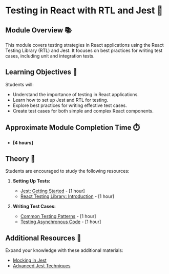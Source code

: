 # Testing in React with RTL and Jest 🌟

## Module Overview 📚

This module covers testing strategies in React applications using the React Testing Library (RTL) and Jest. It focuses on best practices for writing test cases, including unit and integration tests.

## Learning Objectives 🎯

Students will:

- Understand the importance of testing in React applications.
- Learn how to set up Jest and RTL for testing.
- Explore best practices for writing effective test cases.
- Create test cases for both simple and complex React components.

## Approximate Module Completion Time ⏱️

- **[4 hours]**

## Theory 📖

Students are encouraged to study the following resources:

1. **Setting Up Tests:**
   - [Jest: Getting Started](https://jestjs.io/docs/getting-started) - [1 hour]
   - [React Testing Library: Introduction](https://testing-library.com/docs/react-testing-library/intro/) - [1 hour]

2. **Writing Test Cases:**
   - [Common Testing Patterns](https://testing-library.com/docs/guide-which-query) - [1 hour]
   - [Testing Asynchronous Code](https://jestjs.io/docs/asynchronous) - [1 hour]

## Additional Resources 📘

Expand your knowledge with these additional materials:

- [Mocking in Jest](https://jestjs.io/docs/mock-functions)
- [Advanced Jest Techniques](https://jestjs.io/docs/ecmascript-modules)
